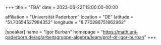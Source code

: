 +++
title = "TBA"
date = 2023-06-22T13:00:00-00:00

affiliation = "Universität Paderborn"
location = "DE"
latitude = "51.70654527984352"
longitude = "8.770286751862962"

[speaker]
  name = "Igor Burban"
  homepage = "https://math.uni-paderborn.de/ag/arbeitsgruppe-algebra/team/prof-dr-igor-burban"
+++


